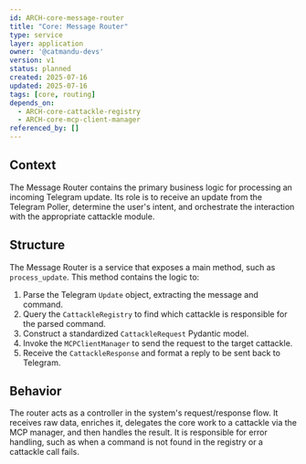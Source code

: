 ```yaml
---
id: ARCH-core-message-router
title: "Core: Message Router"
type: service
layer: application
owner: '@catmandu-devs'
version: v1
status: planned
created: 2025-07-16
updated: 2025-07-16
tags: [core, routing]
depends_on:
  - ARCH-core-cattackle-registry
  - ARCH-core-mcp-client-manager
referenced_by: []
---
```

## Context
The Message Router contains the primary business logic for processing an incoming Telegram update. Its role is to receive an update from the Telegram Poller, determine the user's intent, and orchestrate the interaction with the appropriate cattackle module.

## Structure
The Message Router is a service that exposes a main method, such as `process_update`. This method contains the logic to:
1.  Parse the Telegram `Update` object, extracting the message and command.
2.  Query the `CattackleRegistry` to find which cattackle is responsible for the parsed command.
3.  Construct a standardized `CattackleRequest` Pydantic model.
4.  Invoke the `MCPClientManager` to send the request to the target cattackle.
5.  Receive the `CattackleResponse` and format a reply to be sent back to Telegram.

## Behavior
The router acts as a controller in the system's request/response flow. It receives raw data, enriches it, delegates the core work to a cattackle via the MCP manager, and then handles the result. It is responsible for error handling, such as when a command is not found in the registry or a cattackle call fails.
